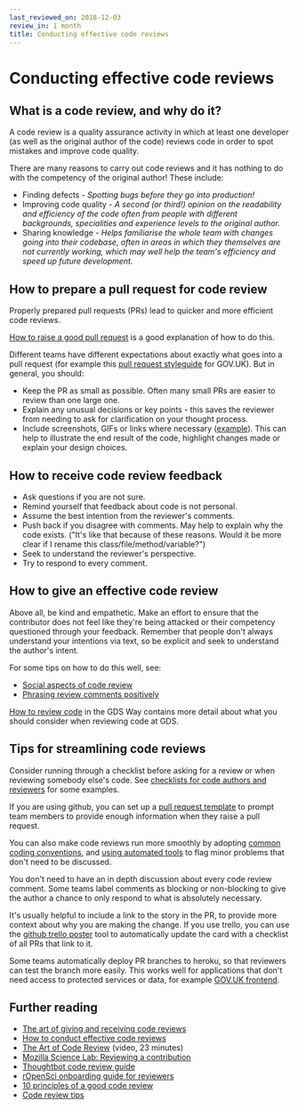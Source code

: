 ```yaml
---
last_reviewed_on: 2018-12-03
review_in: 1 month
title: Conducting effective code reviews
---
```

# Conducting effective code reviews

## What is a code review, and why do it?

A code review is a quality assurance activity in which at least one developer
(as well as the original author of the code) reviews code in order to spot
mistakes and improve code quality.

There are many reasons to carry out code reviews and it has nothing to do with
the competency of the original author! These include:

  - Finding defects -
    _Spotting bugs before they go into production!_
  - Improving code quality -
    _A second (or third!) opinion on the readability and efficiency of the code
    often from people with different backgrounds, specialities and experience
    levels to the original author._
  - Sharing knowledge -
    _Helps familiarise the whole team with changes going into their codebase, often
    in areas in which they themselves are not currently working, which may well
    help the team's efficiency and speed up future development._

## How to prepare a pull request for code review

Properly prepared pull requests (PRs) lead to quicker and more efficient code
reviews.

[How to raise a good pull request](http://www.annashipman.co.uk/jfdi/good-pull-requests.html) is a good explanation of how to do this.

<!-- Note: the below guidance is very similar to the GOV.UK PR styleguide. If we create a more general guide in the GDS Way, we can just link out to that like we do in the "how to give an effective code review section. -->


Different teams have different expectations about exactly what goes into a pull request (for example this [pull request styleguide](https://github.com/alphagov/styleguides/blob/master/pull-requests.md) for GOV.UK). But in general, you should:

  - Keep the PR as small as possible. Often many small PRs are easier to review than one large one.
  - Explain any unusual decisions or key points - this saves the reviewer from needing to ask for clarification on your
    thought process.
  - Include screenshots, GIFs or links where necessary ([example](https://github.com/alphagov/frontend/pull/784)).
    This can help to illustrate the end result of the code, highlight changes
    made or explain your design choices.

## How to receive code review feedback

  - Ask questions if you are not sure.
  - Remind yourself that feedback about code is not personal.
  - Assume the best intention from the reviewer's comments.
  - Push back if you disagree with comments. May help to explain why the code
    exists. ("It's like that because of these reasons. Would it be more clear if
    I rename this class/file/method/variable?")
  - Seek to understand the reviewer's perspective.
  - Try to respond to every comment.

## How to give an effective code review

Above all, be kind and empathetic. Make an effort to ensure that the contributor does not feel like they're being attacked or their competency questioned through your feedback. Remember that people don't always understand your intentions via text, so be explicit and seek to understand the author's intent.

For some tips on how to do this well, see:

- [Social aspects of code review](https://mtlynch.io/human-code-reviews-1/)
- [Phrasing review comments positively](https://codeahoy.com/2016/04/03/effective-code-reviews/)

[How to review code](https://gds-way.cloudapps.digital/manuals/code-review-guidelines.html) in the GDS Way contains more detail about what you should consider when reviewing code at GDS.

## Tips for streamlining code reviews
Consider running through a checklist before asking for a review or when reviewing somebody else's code. See [checklists for code authors and reviewers](https://engineeringblog.yelp.com/2017/11/code-review-guidelines.html) for some examples.

If you are using github, you can set up a [pull request template](https://help.github.com/articles/creating-a-pull-request-template-for-your-repository/) to prompt team members to provide enough information when they raise a pull request.

You can also make code reviews run more smoothly by adopting [common coding conventions](https://gds-way.cloudapps.digital/manuals/programming-languages.html), and [using automated tools](https://gdstechnology.blog.gov.uk/2016/09/30/easing-the-process-of-pull-request-reviews/) to flag minor problems that don't need to be discussed.

You don't need to have an in depth discussion about every code review comment. Some teams label comments as blocking or non-blocking to give the author a chance to only respond to what is absolutely necessary.

It's usually helpful to include a link to the story in the PR, to provide more context about why you are making the change. If you use trello, you can use the [github trello poster](https://github.com/emmabeynon/github-trello-poster) tool to automatically update the card with a checklist of all PRs that link to it.

Some teams automatically deploy PR branches to heroku, so that reviewers can test the branch more easily. This works well for applications that don't need access to protected services or data, for example [GOV.UK frontend](https://github.com/alphagov/govuk-frontend/pull/1075).

## Further reading
- [The art of giving and receiving code reviews](http://www.alexandra-hill.com/2018/06/25/the-art-of-giving-and-receiving-code-reviews/)
- [How to conduct effective code reviews](https://blog.digitalocean.com/how-to-conduct-effective-code-reviews/)
- [The Art of Code Review](https://skillsmatter.com/skillscasts/8085-the-art-of-code-review) (video, 23 minutes)
- [Mozilla Science Lab: Reviewing a contribution](https://mozillascience.github.io/codeReview/review.html)
- [Thoughtbot code review guide](https://github.com/thoughtbot/guides/tree/master/code-review)
- [rOpenSci onboarding guide for reviewers](https://ropensci.github.io/dev_guide/onboarding-guide-for-reviewers.html)
- [10 principles of a good code review](https://dev.to/codemouse92/10-principles-of-a-good-code-review-2eg)
- [Code review tips](https://rubygarage.org/blog/code-review-tips)